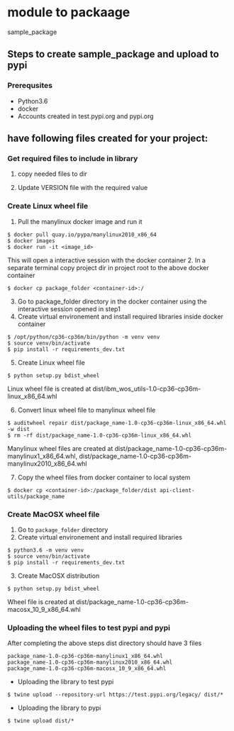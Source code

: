 # module to packaage
sample_package

## Steps to create sample_package and upload to pypi

### Prerequsites
* Python3.6
* docker
* Accounts created in test.pypi.org and pypi.org 

## have following files created for your project:


### Get required files to include in library
1. copy needed files to dir

4. Update VERSION file with the required value

### Create Linux wheel file
1. Pull the manylinux docker image and run it
  ```
  $ docker pull quay.io/pypa/manylinux2010_x86_64
  $ docker images
  $ docker run -it <image_id>
  ```
  This will open a interactive session with the docker container
2. In a separate terminal copy project dir in project root to the above docker container
  ```
  $ docker cp package_folder <container-id>:/
  ```
3. Go to package_folder directory in the docker container using the interactive session opened in step1
4. Create virtual environement and install required libraries inside docker container
  ```
  $ /opt/python/cp36-cp36m/bin/python -m venv venv
  $ source venv/bin/activate
  $ pip install -r requirements_dev.txt
  ```
5. Create Linux wheel file
  ```
  $ python setup.py bdist_wheel
  ```
  Linux wheel file is created at dist/ibm_wos_utils-1.0-cp36-cp36m-linux_x86_64.whl

6. Convert linux wheel file to manylinux wheel file
  ```
  $ auditwheel repair dist/package_name-1.0-cp36-cp36m-linux_x86_64.whl -w dist
  $ rm -rf dist/package_name-1.0-cp36-cp36m-linux_x86_64.whl
  ```
  Manylinux wheel files are created at dist/package_name-1.0-cp36-cp36m-manylinux1_x86_64.whl, dist/package_name-1.0-cp36-cp36m-manylinux2010_x86_64.whl
  
7. Copy the wheel files from docker container to local system
  ```
  $ docker cp <container-id>:/package_folder/dist api-client-utils/package_name
  ```
 
### Create MacOSX wheel file
1. Go to `package_folder` directory
2. Create virtual environement and install required libraries
  ```
  $ python3.6 -m venv venv
  $ source venv/bin/activate
  $ pip install -r requirements_dev.txt
  ```
3. Create MacOSX distribution
  ```
  $ python setup.py bdist_wheel
  ```
  Wheel file is created at dist/package_name-1.0-cp36-cp36m-macosx_10_9_x86_64.whl


### Uploading the wheel files to test pypi and pypi

After completing the above steps dist directory should have 3 files
```
package_name-1.0-cp36-cp36m-manylinux1_x86_64.whl
package_name-1.0-cp36-cp36m-manylinux2010_x86_64.whl
package_name-1.0-cp36-cp36m-macosx_10_9_x86_64.whl
```

* Uploading the library to test pypi
```
$ twine upload --repository-url https://test.pypi.org/legacy/ dist/*
```

* Uploading the library to pypi
```
$ twine upload dist/*
```
